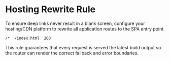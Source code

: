 # Hosting Rewrite Rule

To ensure deep links never result in a blank screen, configure your hosting/CDN platform to rewrite all application routes to the SPA entry point.

```
/*  /index.html  200
```

This rule guarantees that every request is served the latest build output so the router can render the correct fallback and error boundaries.
